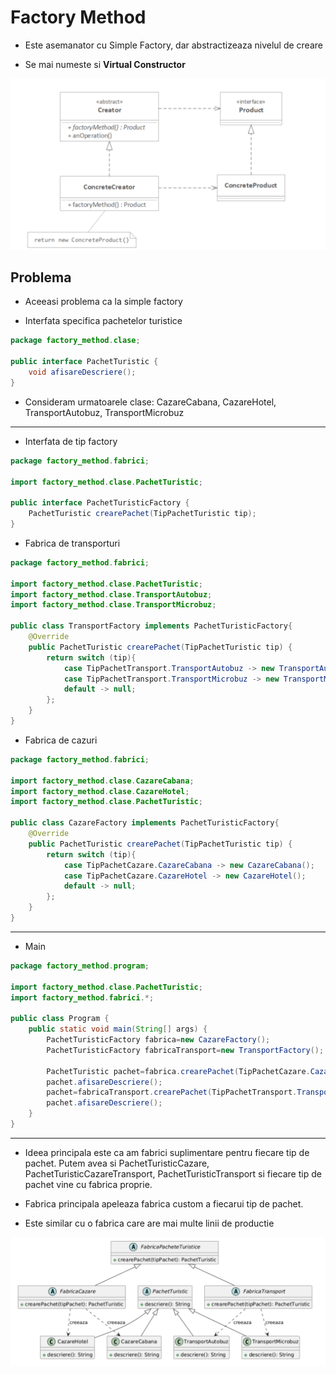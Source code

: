 # Factory Method

- Este asemanator cu Simple Factory, dar abstractizeaza nivelul de creare

- Se mai numeste si **Virtual Constructor**

![Factory Method Diagrama](../img/Factory%20Method%20Diagrama.png)

## Problema

- Aceeasi problema ca la simple factory

- Interfata specifica pachetelor turistice

```java
package factory_method.clase;

public interface PachetTuristic {
    void afisareDescriere();
}
```

- Consideram urmatoarele clase: CazareCabana, CazareHotel, TransportAutobuz, TransportMicrobuz

---

- Interfata de tip factory

```java
package factory_method.fabrici;

import factory_method.clase.PachetTuristic;

public interface PachetTuristicFactory {
    PachetTuristic crearePachet(TipPachetTuristic tip);
}
```

- Fabrica de transporturi

```java
package factory_method.fabrici;

import factory_method.clase.PachetTuristic;
import factory_method.clase.TransportAutobuz;
import factory_method.clase.TransportMicrobuz;

public class TransportFactory implements PachetTuristicFactory{
    @Override
    public PachetTuristic crearePachet(TipPachetTuristic tip) {
        return switch (tip){
            case TipPachetTransport.TransportAutobuz -> new TransportAutobuz();
            case TipPachetTransport.TransportMicrobuz -> new TransportMicrobuz();
            default -> null;
        };
    }
}
```

- Fabrica de cazuri

```java
package factory_method.fabrici;

import factory_method.clase.CazareCabana;
import factory_method.clase.CazareHotel;
import factory_method.clase.PachetTuristic;

public class CazareFactory implements PachetTuristicFactory{
    @Override
    public PachetTuristic crearePachet(TipPachetTuristic tip) {
        return switch (tip){
            case TipPachetCazare.CazareCabana -> new CazareCabana();
            case TipPachetCazare.CazareHotel -> new CazareHotel();
            default -> null;
        };
    }
}
```

---

- Main

```java
package factory_method.program;

import factory_method.clase.PachetTuristic;
import factory_method.fabrici.*;

public class Program {
    public static void main(String[] args) {
        PachetTuristicFactory fabrica=new CazareFactory();
        PachetTuristicFactory fabricaTransport=new TransportFactory();

        PachetTuristic pachet=fabrica.crearePachet(TipPachetCazare.CazareCabana);
        pachet.afisareDescriere();
        pachet=fabricaTransport.crearePachet(TipPachetTransport.TransportMicrobuz);
        pachet.afisareDescriere();
    }
}
```

---

- Ideea principala este ca am fabrici suplimentare pentru fiecare tip de pachet. Putem avea si PachetTuristicCazare, PachetTuristicCazareTransport, PachetTuristicTransport si fiecare tip de pachet vine cu fabrica proprie.

- Fabrica principala apeleaza fabrica custom a fiecarui tip de pachet.

- Este similar cu o fabrica care are mai multe linii de productie

![alt text](../img/FabricaPacheteAgeTur-FactoryMethod.png)